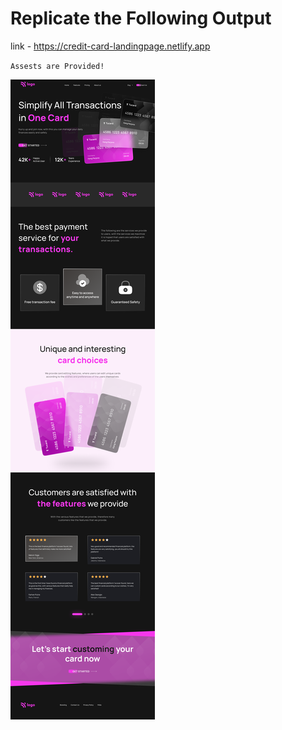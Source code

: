 # Replicate the Following Output
link - https://credit-card-landingpage.netlify.app

`Assests are Provided!`

![Project 1](./Credit%20card%20landing%20page.png)
